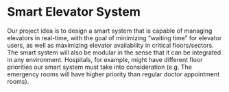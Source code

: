 # Smart Elevator System
Our project idea is to design a smart system that is capable of managing elevators in real-time, with the goal of minimizing “waiting time” for elevator users, as well as maximizing elevator availability in critical floors/sectors. The smart system will also be modular in the sense that it can be integrated in any environment. Hospitals, for example, might have different floor priorities our smart system must take into consideration (e.g. The emergency rooms will have higher priority than regular doctor appointment rooms).

